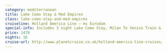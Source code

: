 ```yaml
---
category: mediterranean
title: Lake Como Stay & Med Empires
class: lake-como-stay-and-med-empires
cruiseline: Holland America Line – ms Eurodam
special-info: Includes 3 night Lake Como Stay, Milan To Venice Train & Venice Stay
price: 1479
nights: 16
cruise-url: http://www.planetcruise.co.uk/holland-america-line-cruises/ms-eurodam/23-September-2016/105418?utm_medium=referral&utm_source=secret-escapes&utm_campaign=website
---
```

